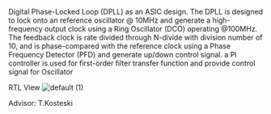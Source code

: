 Digital Phase-Locked Loop (DPLL) as an ASIC design. 
The DPLL is designed to lock onto an reference oscillator @ 10MHz and generate a high-frequency output clock using a Ring Oscillator (DCO) operating @100MHz.
The feedback clock is rate divided through N-divide with division number of 10, and is phase-compared with the reference clock using a Phase Frequency Detector (PFD) and generate up/down control signal.
a PI controller is used for first-order filter transfer function and provide control signal for Oscillator

RTL View
![default (1)](https://github.com/user-attachments/assets/788456bc-c500-4e06-a2b6-a815e76ecb4e)

Advisor: T.Kosteski
